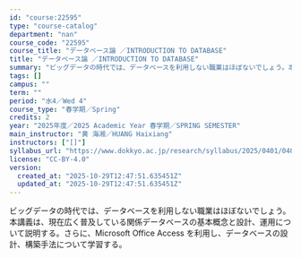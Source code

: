 ```yaml
---
id: "course:22595"
type: "course-catalog"
department: "nan"
course_code: "22595"
course_title: "データベース論 ／INTRODUCTION TO DATABASE"
title: "データベース論 ／INTRODUCTION TO DATABASE"
summary: "ビッグデータの時代では、データベースを利用しない職業はほぼないでしょう。本講義は、現在広く普及している関係データベースの基本概念と設計、運用について説明する。さらに、Microsoft Office Access を利用し、データベースの設…"
tags: []
campus: ""
term: ""
period: "水4／Wed 4"
course_type: "春学期／Spring"
credits: 2
year: "2025年度／2025 Academic Year 春学期／SPRING SEMESTER"
main_instructor: "黄 海湘／HUANG Haixiang"
instructors: ["[]"]
syllabus_url: "https://www.dokkyo.ac.jp/research/syllabus/2025/0401/0401_22595_ja_JP.html"
license: "CC-BY-4.0"
version:
  created_at: "2025-10-29T12:47:51.635451Z"
  updated_at: "2025-10-29T12:47:51.635451Z"
---
```

ビッグデータの時代では、データベースを利用しない職業はほぼないでしょう。本講義は、現在広く普及している関係データベースの基本概念と設計、運用について説明する。さらに、Microsoft Office Access を利用し、データベースの設計、構築手法について学習する。
